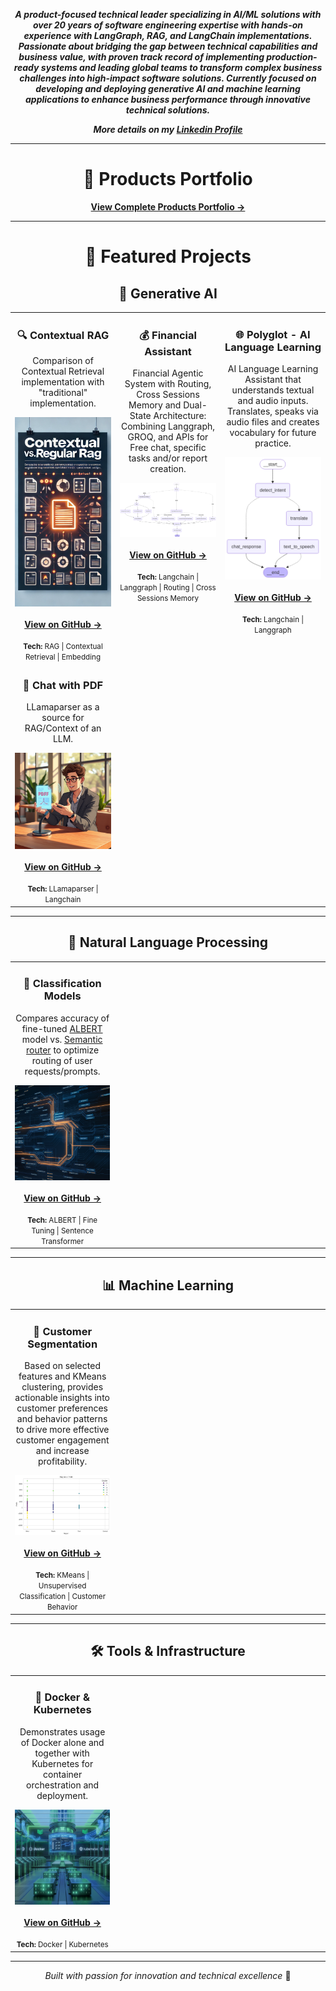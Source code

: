 <!-- # Alexander Gurevich -->
<div align="center">
<p><strong><em>A product-focused technical leader specializing in AI/ML solutions with over 20 years of 
 software engineering expertise with hands-on experience with LangGraph, RAG, and 
 LangChain implementations. Passionate about bridging the gap between 
 technical capabilities and business value, with proven track record of implementing 
 production-ready  systems and leading global teams to transform complex business 
 challenges into high-impact software solutions. Currently focused on developing and 
 deploying generative AI and machine learning applications to enhance business performance 
 through innovative technical solutions.</em></strong></p>

<p><strong><em>More details on my <a href="https://www.linkedin.com/in/alexandergurevich/">Linkedin Profile</a></em></strong></p>
</div>

---

<div align="center">
<h1>🚀 Products Portfolio</h1>
<p><strong><a href="https://agdev.github.io/Products-Portfolio/">View Complete Products Portfolio →</a></strong></p>
</div>

---

<div align="center">
<h1>📂 Featured Projects</h1>
</div>

<div align="center">
<h2>🤖 Generative AI</h2>
</div>

<table align="center">
  <tr>
    <td align="center" valign="top" width="33%">
      <h3>🔍 Contextual RAG</h3>
      <p>Comparison of Contextual Retrieval implementation with "traditional" implementation.</p>
      <img src="assets/context_vs_regular_rag.png" width="100%" alt="Contextual vs Regular RAG">
      <br><br>
      <a href="https://github.com/agdev/RAG/tree/main/ContextRetrieval">
        <strong>View on GitHub →</strong>
      </a>
      <br><br>
      <small><strong>Tech:</strong> RAG | Contextual Retrieval | Embedding</small>
    </td>   
    <td align="center" valign="top" width="33%">
      <h3>💰 Financial Assistant</h3>
      <p>Financial Agentic System with Routing, Cross Sessions Memory and Dual-State Architecture: Combining Langgraph, GROQ, and APIs for Free chat, specific tasks and/or report creation.</p>
      <img src="assets/financial_asstant_graph.png" width="100%" alt="Financial Assistant Graph">
      <br><br>
      <a href="https://github.com/agdev/Langgraph/tree/main/FinancialAssistant">
        <strong>View on GitHub →</strong>
      </a>
      <br><br>
      <small><strong>Tech:</strong> Langchain | Langgraph | Routing | Cross Sessions Memory</small>
    </td>
    <td align="center" valign="top" width="33%">
      <h3>🌐 Polyglot - AI Language Learning</h3>
      <p>AI Language Learning Assistant that understands textual and audio inputs. Translates, speaks via audio files and creates vocabulary for future practice.</p>
      <img src="assets/polyglot_workflow.png" width="100%" alt="Polyglot Workflow">
      <br><br>
      <a href="https://github.com/agdev/polyglot">
        <strong>View on GitHub →</strong>
      </a>
      <br><br>
      <small><strong>Tech:</strong> Langchain | Langgraph</small>
    </td>
  </tr>
  <tr>
    <td align="center" valign="top" width="33%">
      <h3>📄 Chat with PDF</h3>
      <p>LLamaparser as a source for RAG/Context of an LLM.</p>
      <img src="assets/ChatWithPdf.png" width="100%" alt="Chat with PDF">
      <br><br>
      <a href="https://github.com/agdev/Llamaindex.git">
        <strong>View on GitHub →</strong>
      </a>
      <br><br>
      <small><strong>Tech:</strong> LLamaparser | Langchain</small>
    </td>
    <td></td>
    <td></td>
  </tr>  
</table>

---

<div align="center">
<h2>🧠 Natural Language Processing</h2>
</div>

<table align="center">
  <tr>
    <td align="center" valign="top" width="33%">
      <h3>🎯 Classification Models</h3>
      <p>Compares accuracy of fine-tuned 
      <a href="https://arxiv.org/abs/1909.11942">ALBERT</a> model vs. 
      <a href="https://github.com/aurelio-labs/semantic-router/">Semantic router</a> to optimize routing of user requests/prompts.</p>
      <img src="assets/Routing.png" width="100%" alt="Classification Routing">
      <br><br>
      <a href="https://github.com/agdev/Routing">
        <strong>View on GitHub →</strong>
      </a>
      <br><br>
      <small><strong>Tech:</strong> ALBERT | Fine Tuning | Sentence Transformer</small>
    </td>   
    <td></td>    
    <td></td>    
  </tr>
</table>

---

<div align="center">
<h2>📊 Machine Learning</h2>
</div>

<table align="center">
  <tr>
    <td align="center" valign="top" width="33%">
      <h3>👥 Customer Segmentation</h3>
      <p>Based on selected features and KMeans clustering, provides actionable insights into customer preferences and behavior patterns to drive more effective customer engagement and increase profitability.</p>
      <img src="assets/Region_vs_Profit_Clustering.png" width="100%" alt="Customer Clustering">
      <br><br>
      <a href="https://github.com/SuperDataScience-Community-Projects/SDS-CP008-superstore-customer-segmentation.git/notebooks/alex">
        <strong>View on GitHub →</strong>
      </a>
      <br><br>
      <small><strong>Tech:</strong> KMeans | Unsupervised Classification | Customer Behavior</small>
    </td>
    <td></td>
    <td></td>
  </tr>
</table>

---

<div align="center">
<h2>🛠️ Tools & Infrastructure</h2>
</div>

<table align="center">
  <tr>    
    <td align="center" valign="top" width="33%">
      <h3>🐳 Docker & Kubernetes</h3>
      <p>Demonstrates usage of Docker alone and together with Kubernetes for container orchestration and deployment.</p>
      <img src="assets/DockerKubernetes.png" width="100%" alt="Docker Kubernetes">
      <br><br>
      <a href="https://github.com/agdev/Docker_Kubern.git">
        <strong>View on GitHub →</strong>
      </a>
      <br><br>
      <small><strong>Tech:</strong> Docker | Kubernetes</small>
    </td>
    <td></td>
    <td></td>
  </tr>
</table>

---

<div align="center">
<p><em>Built with passion for innovation and technical excellence</em> 🚀</p>
</div>